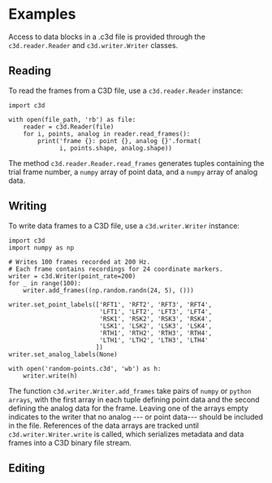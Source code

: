 

Examples
========

Access to data blocks in a .c3d file is provided through the `c3d.reader.Reader` and `c3d.writer.Writer` classes.

Reading
-------

To read the frames from a C3D file, use a `c3d.reader.Reader` instance:

    import c3d

    with open(file_path, 'rb') as file:
        reader = c3d.Reader(file)
        for i, points, analog in reader.read_frames():
            print('frame {}: point {}, analog {}'.format(
                  i, points.shape, analog.shape))

The method `c3d.reader.Reader.read_frames` generates tuples
containing the trial frame number, a ``numpy`` array of point
data, and a ``numpy`` array of analog data.

Writing
-------

To write data frames to a C3D file, use a `c3d.writer.Writer`
instance:

    import c3d
    import numpy as np

    # Writes 100 frames recorded at 200 Hz.
    # Each frame contains recordings for 24 coordinate markers.
    writer = c3d.Writer(point_rate=200)
    for _ in range(100):
        writer.add_frames((np.random.randn(24, 5), ()))

    writer.set_point_labels(['RFT1', 'RFT2', 'RFT3', 'RFT4',
                             'LFT1', 'LFT2', 'LFT3', 'LFT4',
                             'RSK1', 'RSK2', 'RSK3', 'RSK4',
                             'LSK1', 'LSK2', 'LSK3', 'LSK4',
                             'RTH1', 'RTH2', 'RTH3', 'RTH4',
                             'LTH1', 'LTH2', 'LTH3', 'LTH4'
                            ])
    writer.set_analog_labels(None)

    with open('random-points.c3d', 'wb') as h:
        writer.write(h)

The function `c3d.writer.Writer.add_frames` take pairs of ``numpy`` or ``python
arrays``, with the first array in each tuple defining point data and the second
defining the analog data for the frame. Leaving one of the arrays empty indicates
to the writer that no analog --- or point data--- should be included in the file.
References of the data arrays are tracked until `c3d.writer.Writer.write`
is called, which serializes metadata and data frames into a C3D binary file stream.

Editing
-------
